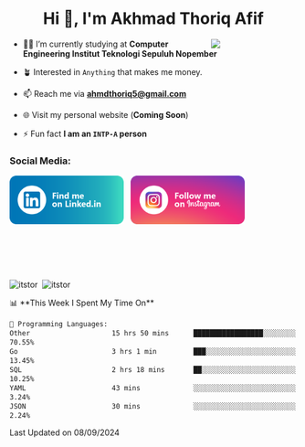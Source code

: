 <h1 align="center">Hi 👋, I'm Akhmad Thoriq Afif</h1>

<img align="right" src="https://i.giphy.com/media/VbnUQpnihPSIgIXuZv/giphy.webp" style="width:30%;">

- 👨‍🎓 I’m currently studying at **Computer Engineering Institut Teknologi Sepuluh Nopember**

- 🪴 Interested in `Anything` that makes me money.

- 📫 Reach me via **ahmdthoriq5@gmail.com**

- 🌐 Visit my personal website (**Coming Soon**)

- ⚡ Fun fact **I am an `INTP-A` person**

<h3 align="left">Social Media:</h3>
<p align="left">
<a href="https://linkedin.com/in/akhmad-thoriq-afif" target="_blank"><img align="center" src="./images/linkedin.png" alt="akhmad-thoriq-afif" width="200" /></a>&nbsp;&nbsp;
<a href="https://instagram.com/ahmdthoriq_" target="_blank"><img align="center" src="./images/instagram.png" alt="ahmdthoriq_"width="200" /></a>
</p>
</br>
</br>
</br>
</br>
<p><img align="center" src="https://github-readme-stats.vercel.app/api?username=itstor&show_icons=true&locale=en&theme=nord" alt="itstor" height="170"/>&nbsp;&nbsp;<img align="center" src="https://github-readme-stats.vercel.app/api/top-langs?username=itstor&show_icons=true&locale=en&layout=compact&theme=nord" alt="itstor" height="170" /></p>
<!--START_SECTION:waka-->
📊 **This Week I Spent My Time On** 

```text
💬 Programming Languages: 
Other                    15 hrs 50 mins      █████████████████░░░░░░░░   70.55% 
Go                       3 hrs 1 min         ███░░░░░░░░░░░░░░░░░░░░░░   13.45% 
SQL                      2 hrs 18 mins       ██░░░░░░░░░░░░░░░░░░░░░░░   10.25% 
YAML                     43 mins             ░░░░░░░░░░░░░░░░░░░░░░░░░   3.24% 
JSON                     30 mins             ░░░░░░░░░░░░░░░░░░░░░░░░░   2.24%

```


 Last Updated on 08/09/2024
<!--END_SECTION:waka-->
